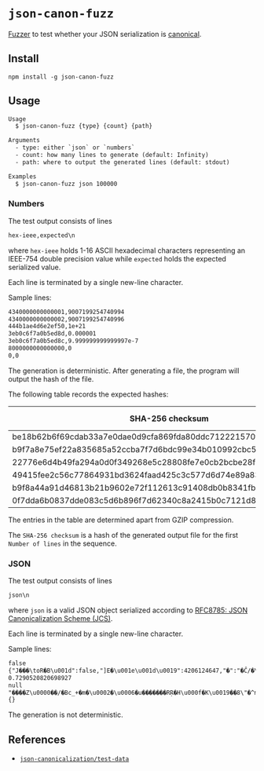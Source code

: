 # `json-canon-fuzz`

[Fuzzer](https://en.wikipedia.org/wiki/Fuzzing) to test whether your JSON serialization is [canonical](https://datatracker.ietf.org/doc/rfc8785/).

## Install

```shell
npm install -g json-canon-fuzz
```

## Usage

```txt
Usage
  $ json-canon-fuzz {type} {count} {path}

Arguments
  - type: either `json` or `numbers`
  - count: how many lines to generate (default: Infinity)
  - path: where to output the generated lines (default: stdout)

Examples
  $ json-canon-fuzz json 100000
```

### Numbers

The test output consists of lines

```txt
hex-ieee,expected\n
```

where `hex-ieee` holds 1-16 ASCII hexadecimal characters representing an IEEE-754 double precision value while `expected` holds the expected serialized value.

Each line is terminated by a single new-line character.

Sample lines:

```txt
4340000000000001,9007199254740994
4340000000000002,9007199254740996
444b1ae4d6e2ef50,1e+21
3eb0c6f7a0b5ed8d,0.000001
3eb0c6f7a0b5ed8c,9.999999999999997e-7
8000000000000000,0
0,0
```

The generation is deterministic. After generating a file, the program will output the hash of the file.

The following table records the expected hashes:

| SHA-256 checksum                                                 | Number of lines | Size in bytes |
| ---------------------------------------------------------------- | --------------- | ------------- |
| be18b62b6f69cdab33a7e0dae0d9cfa869fda80ddc712221570f9f40a5878687 | 1000            | 37967         |
| b9f7a8e75ef22a835685a52ccba7f7d6bdc99e34b010992cbc5864cd12be6892 | 10000           | 399022        |
| 22776e6d4b49fa294a0d0f349268e5c28808fe7e0cb2bcbe28f63894e494d4c7 | 100000          | 4031728       |
| 49415fee2c56c77864931bd3624faad425c3c577d6d74e89a83bc725506dad16 | 1000000         | 40357417      |
| b9f8a44a91d46813b21b9602e72f112613c91408db0b8341fb94603d9db135e0 | 10000000        | 403630048     |
| 0f7dda6b0837dde083c5d6b896f7d62340c8a2415b0c7121d83145e08a755272 | 100000000       | 4036326174    |

The entries in the table are determined apart from GZIP compression.

The `SHA-256 checksum` is a hash of the generated output file for the first `Number of lines` in the sequence.

### JSON

The test output consists of lines

```txt
json\n
```

where `json` is a valid JSON object serialized according to [RFC8785: JSON Canonicalization Scheme (JCS)](https://tools.ietf.org/html/rfc8785).

Each line is terminated by a single new-line character.

Sample lines:

```txt
false
{"J���\toR�B\u001d":false,"]E�\u001e\u001d\u0019":4206124647,"�":"�Ĉ/�\u000e\b������5ɵ3\u0014","�\u0001Ƨ�\u0002ŵ":4.633184220509346,"�h\u0002\u000b�u��\\�":"�7� ���xB�K���!\u0019�ujҡ\u0019�Nx�D<��m\u0010*�\u0016p�\u001b�^ aLNt����P�","��X|Av[^E":-1306679260}
0.7290520820698927
null
"����Z\u0000��/�Bc_+�m�\u0002�\u0006�u�������RṚ�H\u000f�K\u0019��8\"�^ռI�\u0011ו\u001c�:D��n\u0005�s�m\u0013H��\t\b� H̑�\u001a}����\u0005 y&BO"
{}
```

The generation is not deterministic.

## References

- [`json-canonicalization/test-data`](https://github.com/cyberphone/json-canonicalization/tree/master/testdata)
